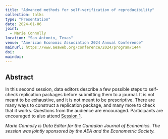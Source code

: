 ```yaml
---
title: "Advanced methods for self-verification of reproducibility"
collection: talks
type: "Presentation"
date: 2024-01-06
joint: 
  - Marie Connolly
location: "San Antonio, Texas"
venue: "American Economic Association 2024 Annual Conference"
mainurl: https://www.aeaweb.org/conference/2024/program/1444
doi: 
maindoi: 
---
```


## Abstract

In this second session, data editors describe a few possible steps to self-check replication packages before submitting them to a journal. It is not meant to be exhaustive, and it is not meant to be prescriptive. There are many ways to construct a replication package, and many more to check that it works. Questions from the audience are encouraged. Participants are encouraged to also attend [Session 1](2024-01-05-san-antonio). 

*Marie Connolly is Data Editor for the Canadian Journal of Economics. The session was jointly sponsored by the AEA and the Econometric Society.*
